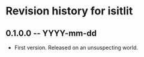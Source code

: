 # Revision history for isitlit

## 0.1.0.0  -- YYYY-mm-dd

* First version. Released on an unsuspecting world.
